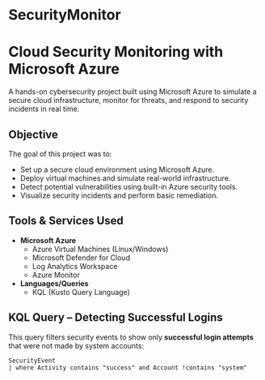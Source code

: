 # SecurityMonitor
# Cloud Security Monitoring with Microsoft Azure
A hands-on cybersecurity project built using Microsoft Azure to simulate a secure cloud infrastructure, monitor for threats, and respond to security incidents in real time.

## Objective

The goal of this project was to:
- Set up a secure cloud environment using Microsoft Azure.
- Deploy virtual machines and simulate real-world infrastructure.
- Detect potential vulnerabilities using built-in Azure security tools.
- Visualize security incidents and perform basic remediation.

## Tools & Services Used
- **Microsoft Azure**
  - Azure Virtual Machines (Linux/Windows)
  - Microsoft Defender for Cloud
  - Log Analytics Workspace
  - Azure Monitor
- **Languages/Queries**
  - KQL (Kusto Query Language)

## KQL Query – Detecting Successful Logins

This query filters security events to show only **successful login attempts** that were not made by system accounts:

```kql
SecurityEvent
| where Activity contains "success" and Account !contains "system"
